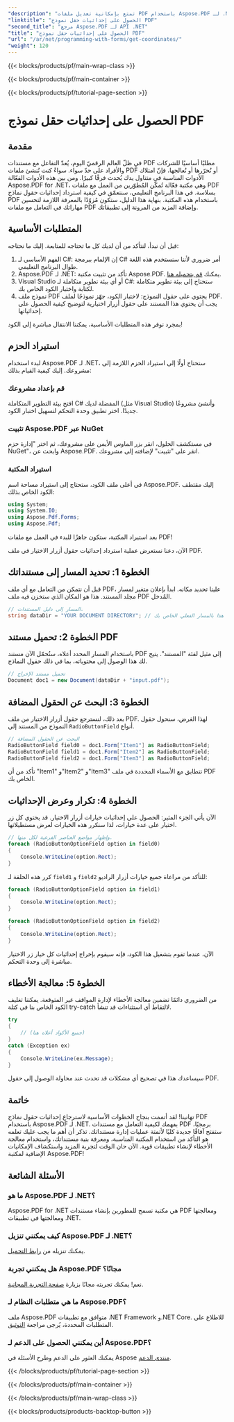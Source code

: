 ```yaml
---
"description": "تمتع بإمكانية تعديل ملفات PDF باستخدام Aspose.PDF لـ .NET! تعلّم كيفية استرداد إحداثيات حقول النماذج بخطوات بسيطة."
"linktitle": "الحصول على إحداثيات حقل نموذج PDF"
"second_title": "مرجع Aspose.PDF لـ API .NET"
"title": "الحصول على إحداثيات حقل نموذج PDF"
"url": "/ar/net/programming-with-forms/get-coordinates/"
"weight": 120
---
```


{{< blocks/products/pf/main-wrap-class >}}

{{< blocks/products/pf/main-container >}}

{{< blocks/products/pf/tutorial-page-section >}}

# الحصول على إحداثيات حقل نموذج PDF

## مقدمة

في ظلّ العالم الرقميّ اليوم، يُعدّ التفاعل مع مستندات PDF مطلبًا أساسيًا للشركات والأفراد على حدّ سواء. سواءً كنت تُنشئ ملفات PDF أو تُحرّرها أو تُعالجها، فإنّ امتلاك الأدوات المناسبة في متناول يدك يُحدث فرقًا كبيرًا. ومن بين هذه الأدوات الفعّالة Aspose.PDF for .NET، وهي مكتبة فعّالة تُمكّن المُطوّرين من العمل مع ملفات PDF بسلاسة. في هذا البرنامج التعليمي، سنتعمّق في كيفية استرداد إحداثيات حقول نماذج PDF باستخدام هذه المكتبة. بنهاية هذا الدليل، ستكون مُزوّدًا بالمعرفة اللازمة لتحسين مهاراتك في التعامل مع ملفات PDF وإضافة المزيد من المرونة إلى تطبيقاتك.

## المتطلبات الأساسية

قبل أن نبدأ، لنتأكد من أن لديك كل ما تحتاجه للمتابعة. إليك ما نحتاجه:

1. الفهم الأساسي لـ C#: إن الإلمام ببرمجة C# أمر ضروري لأننا سنستخدم هذه اللغة طوال البرنامج التعليمي.
2. Aspose.PDF لـ .NET: تأكد من تثبيت مكتبة Aspose.PDF. يمكنك [قم بتحميله هنا](https://releases.aspose.com/pdf/net/).
3. Visual Studio أو أي بيئة تطوير متكاملة لـ C#: ستحتاج إلى بيئة تطوير متكاملة لكتابة واختبار الكود الخاص بك.
4. نموذج ملف PDF يحتوي على حقول النموذج: لاختبار الكود، جهّز نموذجًا لملف PDF. يجب أن يحتوي هذا المستند على حقول أزرار اختيارية لتوضيح كيفية الحصول على إحداثياتها.

بمجرد توفر هذه المتطلبات الأساسية، يمكننا الانتقال مباشرة إلى الكود!

## استيراد الحزم

لبدء استخدام Aspose.PDF لـ .NET، ستحتاج أولًا إلى استيراد الحزم اللازمة إلى مشروعك. إليك كيفية القيام بذلك:

### قم بإعداد مشروعك

افتح بيئة التطوير المتكاملة C# المفضلة لديك (مثل Visual Studio) وأنشئ مشروعًا جديدًا. اختر تطبيق وحدة التحكم لتسهيل اختبار الكود.

### تثبيت Aspose.PDF عبر NuGet

في مستكشف الحلول، انقر بزر الماوس الأيمن على مشروعك، ثم اختر "إدارة حزم NuGet"، وابحث عن Aspose.PDF. انقر على "تثبيت" لإضافته إلى مشروعك.

### استيراد المكتبة

في أعلى ملف الكود، ستحتاج إلى استيراد مساحة اسم Aspose.PDF. إليك مقتطف الكود الخاص بذلك:

```csharp
using System;
using System.IO;
using Aspose.Pdf.Forms;
using Aspose.Pdf;
```

بعد استيراد المكتبة، ستكون جاهزًا للبدء في العمل مع ملفات PDF!

الآن، دعنا نستعرض عملية استرداد إحداثيات حقول أزرار الاختيار في ملف PDF. 

## الخطوة 1: تحديد المسار إلى مستنداتك

قبل أن نتمكن من التعامل مع أي ملف PDF، علينا تحديد مكانه. ابدأ بإعلان متغير لمسار مجلد المستند. هذا هو المكان الذي ستخزن فيه ملف PDF المُدخل.

```csharp
// المسار إلى دليل المستندات.
string dataDir = "YOUR DOCUMENT DIRECTORY"; // قم بتحديث هذا بالمسار الفعلي الخاص بك
```

## الخطوة 2: تحميل مستند PDF

باستخدام المسار المحدد أعلاه، ستُحمّل الآن مستند PDF إلى مثيل لفئة "المستند". يتيح لك هذا الوصول إلى محتوياته، بما في ذلك حقول النماذج.

```csharp
// تحميل مستند الإخراج 
Document doc1 = new Document(dataDir + "input.pdf");
```

## الخطوة 3: البحث عن الحقول المضافة

بعد ذلك، لنسترجع حقول أزرار الاختيار من ملف PDF. لهذا الغرض، سنحول حقول النموذج من المستند إلى `RadioButtonField` أنواع.

```csharp
// البحث عن الحقول المضافة
RadioButtonField field0 = doc1.Form["Item1"] as RadioButtonField;
RadioButtonField field1 = doc1.Form["Item2"] as RadioButtonField;
RadioButtonField field2 = doc1.Form["Item3"] as RadioButtonField;
```

تأكد من أن "Item1" و"Item2" و"Item3" تتطابق مع الأسماء المحددة في ملف PDF الخاص بك.

## الخطوة 4: تكرار وعرض الإحداثيات

الآن يأتي الجزء المثير: الحصول على إحداثيات خيارات أزرار الاختيار. قد يحتوي كل زر اختيار على عدة خيارات، لذا سنكرر هذه الخيارات لعرض مستطيلاتها.

```csharp
// وإظهار مواضع العناصر الفرعية لكل منها. 
foreach (RadioButtonOptionField option in field0)
{
    Console.WriteLine(option.Rect);
}
```

كرر هذه الحلقة لـ `field1` و `field2` للتأكد من مراعاة جميع خيارات أزرار الراديو:

```csharp
foreach (RadioButtonOptionField option in field1)
{
    Console.WriteLine(option.Rect);
}

foreach (RadioButtonOptionField option in field2)
{
    Console.WriteLine(option.Rect);
}
```

الآن، عندما تقوم بتشغيل هذا الكود، فإنه سيقوم بإخراج إحداثيات كل خيار زر الاختيار مباشرة إلى وحدة التحكم.

## الخطوة 5: معالجة الأخطاء

من الضروري دائمًا تضمين معالجة الأخطاء لإدارة المواقف غير المتوقعة. يمكننا تغليف الكود الخاص بنا في كتلة try-catch لالتقاط أي استثناءات قد تنشأ.

```csharp
try 
{
    // (جميع الأكواد أعلاه هنا)
}
catch (Exception ex) 
{
    Console.WriteLine(ex.Message);
}
```

سيساعدك هذا في تصحيح أي مشكلات قد تحدث عند محاولة الوصول إلى حقول PDF.

## خاتمة

تهانينا! لقد أتممت بنجاح الخطوات الأساسية لاسترجاع إحداثيات حقول نماذج PDF باستخدام Aspose.PDF لـ .NET. بفهمك لكيفية التعامل مع مستندات PDF برمجيًا، ستفتح آفاقًا جديدة كليًا لأتمتة عمليات إدارة مستنداتك. تذكر أن أهم ما يجب عليك تعلمه هو التأكد من استخدام المكتبة المناسبة، ومعرفة بنية مستنداتك، واستخدام معالجة الأخطاء لإنشاء تطبيقات قوية. الآن حان الوقت لتجربة المزيد واستكشاف الإمكانيات الإضافية لمكتبة Aspose.PDF!

## الأسئلة الشائعة

### ما هو Aspose.PDF لـ .NET؟
Aspose.PDF for .NET هي مكتبة تسمح للمطورين بإنشاء مستندات PDF ومعالجتها ومعالجتها في تطبيقات .NET.

### كيف يمكنني تنزيل Aspose.PDF لـ .NET؟
يمكنك تنزيله من [رابط التحميل](https://releases.aspose.com/pdf/net/).

### هل يمكنني تجربة Aspose.PDF مجانًا؟
نعم! يمكنك تجربته مجانًا بزيارة [صفحة التجربة المجانية](https://releases.aspose.com/).

### ما هي متطلبات النظام لـ Aspose.PDF؟
ملف Aspose.PDF متوافق مع تطبيقات .NET Framework و.NET Core. للاطلاع على المتطلبات المحددة، يُرجى مراجعة [التوثيق](https://reference.aspose.com/pdf/net/).

### أين يمكنني الحصول على الدعم لـ Aspose.PDF؟
يمكنك العثور على الدعم وطرح الأسئلة في Aspose [منتدى الدعم](https://forum.aspose.com/c/pdf/10).

{{< /blocks/products/pf/tutorial-page-section >}}

{{< /blocks/products/pf/main-container >}}

{{< /blocks/products/pf/main-wrap-class >}}

{{< blocks/products/products-backtop-button >}}